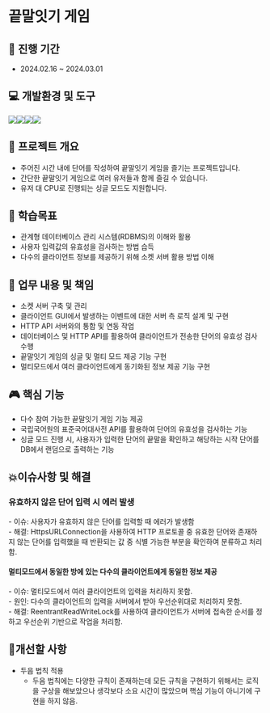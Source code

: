 # 끝말잇기 게임

📅 진행 기간 <br/>
-----------------
- 2024.02.16 ~ 2024.03.01 <br/>

💻 개발환경 및 도구<br>
---------------------------
<img src="https://img.shields.io/badge/java-007396?style=for-the-badge&logo=OpenJDK&logoColor=white"><img src="https://img.shields.io/badge/MySQL-4479A1?style=for-the-badge&logo=MySQL&logoColor=white"><img src="https://img.shields.io/badge/github-181717?style=for-the-badge&logo=github&logoColor=white"><img src="https://img.shields.io/badge/eclipse-2C2255?style=for-the-badge&logo=eclipseide&logoColor=white">

🎯 프로젝트 개요
--------------
- 주어진 시간 내에 단어를 작성하여 끝말잇기 게임을 즐기는 프로젝트입니다.
- 간단한 끝말잇기 게임으로 여러 유저들과 함께 즐길 수 있습니다.
- 유저 대 CPU로 진행되는 싱글 모드도 지원합니다.



  
📝 학습목표
------------------
- 관계형 데이터베이스 관리 시스템(RDBMS)의 이해와 활용
- 사용자 입력값의 유효성을 검사하는 방법 습득
- 다수의 클라이언트 정보를 제공하기 위해 소켓 서버 활용 방법 이해


💼 업무 내용 및 책임
------------------------------
- 소켓 서버 구축 및 관리
- 클라이언트 GUI에서 발생하는 이벤트에 대한 서버 측 로직 설계 및 구현
- HTTP API 서버와의 통합 및 연동 작업
- 데이터베이스 및 HTTP API를 활용하여 클라이언트가 전송한 단어의 유효성 검사 수행
- 끝말잇기 게임의 싱글 및 멀티 모드 제공 기능 구현
- 멀티모드에서 여러 클라이언트에게 동기화된 정보 제공 기능 구현



  
🎮 핵심 기능
------------------------
- 다수 참여 가능한 끝말잇기 게임 기능 제공
- 국립국어원의 표준국어대사전 API를 활용하여 단어의 유효성을 검사하는 기능
- 싱글 모드 진행 시, 사용자가 입력한 단어의 끝말을 확인하고 해당하는 시작 단어를 DB에서 랜덤으로 출력하는 기능

💥이슈사항 및 해결</br>
------------------------------------------
<h3>유효하지 않은 단어 입력 시 에러 발생</h3>
-  이슈: 사용자가 유효하지 않은 단어를 입력할 때 에러가 발생함</br>
- 해결: HttpsURLConnection을 사용하여 HTTP 프로토콜 중 유효한 단어와 존재하지 않는 단어를 입력했을 때 반환되는 값 중 식별 가능한 부분을 확인하여 분류하고 처리함.

<h4>멀티모드에서 동일한 방에 있는 다수의 클라이언트에게 동일한 정보 제공</h4>
- 이슈: 멀티모드에서 여러 클라이언트의 입력을 처리하지 못함.</br>
- 원인: 다수의 클라이언트의 입력을 서버에서 받아 우선순위대로 처리하지 못함.</br>
- 해결: ReentrantReadWriteLock를 사용하여 클라이언트가 서버에 접속한 순서를 정하고 우선순위 기반으로 작업을 처리함.



🛑개선할 사항
-----------------------------------
- 두음 법칙 적용
  - 두음 법칙에는 다양한 규칙이 존재하는데 모든 규칙을 구현하기 위해서는 로직을 구상을 해보았으나 생각보다 소요 시간이 많았으며 핵심 기능이 아니기에 구현을 하지 않음.
